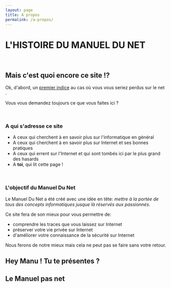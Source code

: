 ```yaml
---
layout: page
title: A propos
permalink: /a-propos/
---
```


# <i class="fa fa-history" aria-hidden="true"></i> L'HISTOIRE DU MANUEL DU NET

<br/>

## <i class="fa fa-info-circle" aria-hidden="true"></i> Mais c'est quoi encore ce site !?

Ok, d'abord, un <a href="http://www.perdu.com" target="_blank">premier indice</a> au cas où vous vous seriez perdus sur le net <i class="fa fa-smile-o"></i>.

Vous vous demandez toujours ce que vous faites ici ?

<br/>

### <i class="fa fa-volume-up" aria-hidden="true"></i> A qui s'adresse ce site

* A ceux qui cherchent à en savoir plus sur l'informatique en général
* A ceux qui cherchent à en savoir plus sur Internet et ses bonnes pratiques
* A ceux qui errent sur l'Internet et qui sont tombés ici par le plus grand des hasards
* A **toi**, qui lit cette page !

<br/>

### <i class="fa fa-graduation-cap" aria-hidden="true"></i> L'objectif du Manuel Du Net


Le Manuel Du Net a été créé avec une idée en tête: _mettre à la portée de tous des concepts informatiques jusque là réservés
aux passionnés_.

Ce site fera de son mieux pour vous permettre de:

* comprendre les traces que vous laissez sur Internet
* préserver votre vie privée sur Internet
* d'améliorer votre connaissance de la sécurité sur Internet


Nous ferons de notre mieux mais cela ne peut pas se faire sans votre retour.

### 

## <i class="fa fa-users"></i> Hey Manu ! Tu te présentes ?

## <i class="fa fa-exclamation-triangle"></i> Le Manuel pas net


